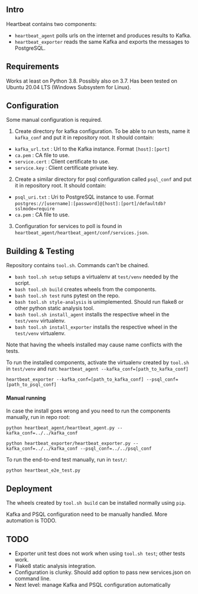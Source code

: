 ## Intro

Heartbeat contains two components:

- `heartbeat_agent` polls urls on the internet and produces results to Kafka.
- `heartbeat_exporter` reads the same Kafka and exports the messages to PostgreSQL.

## Requirements

Works at least on Python 3.8. Possibly also on 3.7. Has been tested on Ubuntu 20.04 LTS (Windows Subsystem for Linux).

## Configuration

Some manual configuration is required.

1. Create directory for kafka configuration. To be able to run tests, name it `kafka_conf` and put it in repository root. It should contain:
- `kafka_url.txt` : Url to the Kafka instance. Format `[host]:[port]`
- `ca.pem` : CA file to use.
- `service.cert` : Client certificate to use.
- `service.key` : Client certificate private key.

2. Create a similar directory for psql configuration called `psql_conf` and put it in repository root. It should contain:
- `psql_uri.txt` : Uri to PostgreSQL instance to use. Format `postgres://[username]:[password]@[host]:[port]/defaultdb?sslmode=require`
- `ca.pem` : CA file to use.

3. Configuration for services to poll is found in `heartbeat_agent/heartbeat_agent/conf/services.json`.

## Building & Testing

Repository contains `tool.sh`. Commands can't be chained.

- `bash tool.sh setup` setups a virtualenv at `test/venv` needed by the script.
- `bash tool.sh build` creates wheels from the components.
- `bash tool.sh test` runs pytest on the repo.
- `bash tool.sh style-analysis` is unimplemented. Should run flake8 or other python static analysis tool.
- `bash tool.sh install_agent`  installs the respective wheel in the `test/venv` virtualenv.
- `bash tool.sh install_exporter` installs the respective wheel in the `test/venv` virtualenv.


Note that having the wheels installed may cause name conflicts with the tests.


To run the installed components, activate the virtualenv created by `tool.sh` in `test/venv` and run:
`
heartbeat_agent --kafka_conf=[path_to_kafka_conf]
`

`
heartbeat_exporter --kafka_conf=[path_to_kafka_conf] --psql_conf=[path_to_psql_conf]
`


#### Manual running

In case the install goes wrong and you need to run the components manually, run in repo root:

`
python heartbeat_agent/heartbeat_agent.py --kafka_conf=../../kafka_conf
`

`
python heartbeat_exporter/heartbeat_exporter.py --kafka_conf=../../kafka_conf --psql_conf=../../psql_conf
`

To run the end-to-end test manually, run in `test/`:

`
python heartbeat_e2e_test.py
`

## Deployment

The wheels created by `tool.sh build` can be installed normally using `pip`.


Kafka and PSQL configuration need to be manually handled. More automation is TODO.


## TODO
- Exporter unit test does not work when using `tool.sh test`; other tests work.
- Flake8 static analysis integration.
- Configuration is clunky. Should add option to pass new services.json on command line.
- Next level: manage Kafka and PSQL configuration automatically